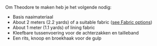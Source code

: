 Om Theodore te maken heb je het volgende nodig:

- Basis naaimateriaal
- About 2 meters (2.2 yards) of a suitable fabric ([see Fabric options](/docs/patterns/theo/fabric))
- About 1 meter (1.1 yards) of lining fabric
- Kleefbare tussenvoering voor de achterzakken en tailleband
- Een rits, knoop en broekhaak voor de gulp
